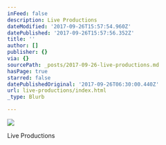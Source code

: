 ```yaml
---
inFeed: false
description: Live Productions
dateModified: '2017-09-26T15:57:54.960Z'
datePublished: '2017-09-26T15:57:56.352Z'
title: ''
author: []
publisher: {}
via: {}
sourcePath: _posts/2017-09-26-live-productions.md
hasPage: true
starred: false
datePublishedOriginal: '2017-09-26T06:30:00.440Z'
url: live-productions/index.html
_type: Blurb

---
```

![](https://the-grid-user-content.s3-us-west-2.amazonaws.com/e1aa1f43-c002-467a-992a-4ded5f7f6151.jpg)

Live Productions